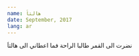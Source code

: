 ```yaml
---
name: هالتاَ
date: September, 2017
lang: ar
---
```


نضرت الى القمر طالبا الراحة
فما اعطاني الى هالتاَ
